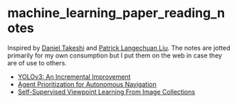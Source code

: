 # machine_learning_paper_reading_notes

Inspired by [Daniel Takeshi][1] and [Patrick Langechuan Liu][2]. The notes are jotted primarily for my own consumption but I put them on the web in case they are of use to others. 

[1]: https://github.com/DanielTakeshi/Paper_Notes 
[2]: https://patrick-llgc.github.io/Learning-Deep-Learning/


* [YOLOv3: An Incremental Improvement](https://github.com/lilipads/machine_learning_paper_reading_notes/blob/master/yolo_v3.md)
* [Agent Prioritization for Autonomous Navigation](https://github.com/lilipads/machine_learning_paper_reading_notes/blob/master/Agent_Prioritization_for_Autonomous_Navigation.md)
* [Self-Supervised Viewpoint Learning From Image Collections](https://github.com/lilipads/machine_learning_paper_reading_notes/blob/master/Self-Supervised-Viewpoint-Learning.md)
